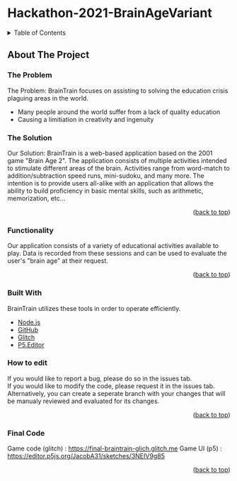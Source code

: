 # Hackathon-2021-BrainAgeVariant

<!-- TABLE OF CONTENTS -->
<details>
  <summary>Table of Contents</summary>
  <ol>
    <li>
      <a href="#about-the-project">About The Project</a>
      <ul>
        <li><a href="#built-with">Built With</a></li>
      </ul>
   <!-- </li>
    <li>
      <a href="#getting-started">Getting Started</a>
      <ul>
        <li><a href="#prerequisites">Prerequisites</a></li>
        <li><a href="#installation">Installation</a></li>
      </ul>
    </li>
    <li><a href="#usage">Usage</a></li>
    <li><a href="#roadmap">Roadmap</a></li>
    <li><a href="#contributing">Contributing</a></li>
    <li><a href="#license">License</a></li>
    <li><a href="#contact">Contact</a></li>
    <li><a href="#acknowledgments">Acknowledgments</a></li>-->
  </ol>
</details>

<!-- ABOUT THE PROJECT -->
## About The Project

### The Problem
The Problem: BrainTrain focuses on assisting to solving the education crisis plaguing areas in the world. 
* Many people around the world suffer from a lack of quality education
* Causing a limitiation in creativity and ingenuity

### The Solution
Our Solution:
BrainTrain is a web-based application based on the 2001 game "Brain Age 2". The application consists of multiple activities intended to stimulate different areas of the brain. Activities range from word-match to addition/subtraction speed runs, mini-sudoku, and many more. The intention is to provide users all-alike with an application that allows the ability to build proficiency in basic mental skills, such as arithmetic, memorization, etc... 

<p align="right">(<a href="#top">back to top</a>)</p>

### Functionality

Our application consists of a variety of educational activities available to play. Data is recorded from these sessions and can be used to evaluate the user's "brain age" at their request.

<p align="right">(<a href="#top">back to top</a>)</p>

### Built With

BrainTrain utilizes these tools in order to operate efficiently.

* [Node.js](https://nodejs.org/en/) 
* [GitHub](https://github.com/)
* [Glitch](https://glitch.com/)
* [P5.Editor](https://editor.p5js.org/)

### How to edit

<p>If you would like to report a bug, please do so in the issues tab. <br>
If you would like to modify the code, please request it in the issues tab. <br> 
Alternatively, you can create a seperate branch with your changes that will be manualy reviewed and evaluated for its changes. <br></p>

<p align="right">(<a href="#top">back to top</a>)</p>

### Final Code
Game code (glitch) : https://final-braintrain-glich.glitch.me
Game UI (p5) : https://editor.p5js.org/JacobA31/sketches/3NEIV9g85

<p align="right">(<a href="#top">back to top</a>)</p>

</html>
